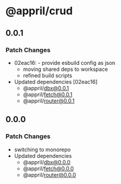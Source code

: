 # @appril/crud

## 0.0.1

### Patch Changes

- 02eac16: - provide esbuild config as json
  - moving shared deps to workspace
  - refined build scripts
- Updated dependencies [02eac16]
  - @appril/dbx@0.0.1
  - @appril/fetch@0.0.1
  - @appril/router@0.0.1

## 0.0.0

### Patch Changes

- switching to monorepo
- Updated dependencies
  - @appril/dbx@0.0.0
  - @appril/fetch@0.0.0
  - @appril/router@0.0.0
